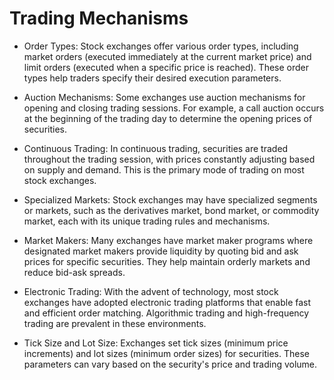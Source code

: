 # Trading Mechanisms

- Order Types: Stock exchanges offer various order types, including market orders (executed immediately at the current market price) and limit orders (executed when a specific price is reached). These order types help traders specify their desired execution parameters.

- Auction Mechanisms: Some exchanges use auction mechanisms for opening and closing trading sessions. For example, a call auction occurs at the beginning of the trading day to determine the opening prices of securities.

- Continuous Trading: In continuous trading, securities are traded throughout the trading session, with prices constantly adjusting based on supply and demand. This is the primary mode of trading on most stock exchanges.

- Specialized Markets: Stock exchanges may have specialized segments or markets, such as the derivatives market, bond market, or commodity market, each with its unique trading rules and mechanisms.

- Market Makers: Many exchanges have market maker programs where designated market makers provide liquidity by quoting bid and ask prices for specific securities. They help maintain orderly markets and reduce bid-ask spreads.

- Electronic Trading: With the advent of technology, most stock exchanges have adopted electronic trading platforms that enable fast and efficient order matching. Algorithmic trading and high-frequency trading are prevalent in these environments.

- Tick Size and Lot Size: Exchanges set tick sizes (minimum price increments) and lot sizes (minimum order sizes) for securities. These parameters can vary based on the security's price and trading volume.